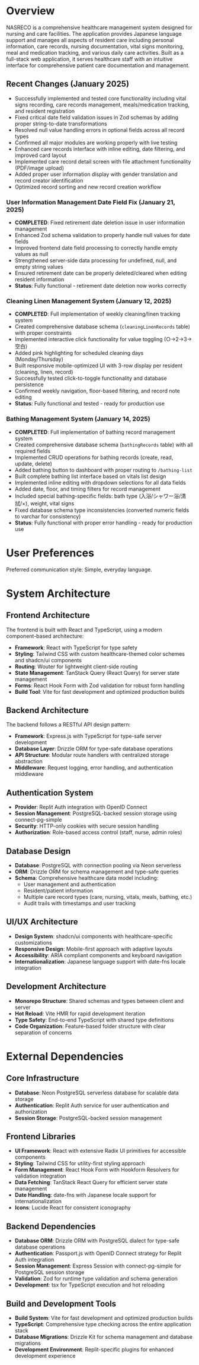 # Overview

NASRECO is a comprehensive healthcare management system designed for nursing and care facilities. The application provides Japanese language support and manages all aspects of resident care including personal information, care records, nursing documentation, vital signs monitoring, meal and medication tracking, and various daily care activities. Built as a full-stack web application, it serves healthcare staff with an intuitive interface for comprehensive patient care documentation and management.

## Recent Changes (January 2025)
- Successfully implemented and tested core functionality including vital signs recording, care records management, meals/medication tracking, and resident registration
- Fixed critical date field validation issues in Zod schemas by adding proper string-to-date transformations
- Resolved null value handling errors in optional fields across all record types
- Confirmed all major modules are working properly with live testing
- Enhanced care records interface with inline editing, date filtering, and improved card layout
- Implemented care record detail screen with file attachment functionality (PDF/image upload)
- Added proper user information display with gender translation and record creator identification
- Optimized record sorting and new record creation workflow

### User Information Management Date Field Fix (January 21, 2025)
- **COMPLETED**: Fixed retirement date deletion issue in user information management
- Enhanced Zod schema validation to properly handle null values for date fields
- Improved frontend date field processing to correctly handle empty values as null
- Strengthened server-side data processing for undefined, null, and empty string values
- Ensured retirement date can be properly deleted/cleared when editing resident information
- **Status**: Fully functional - retirement date deletion now works correctly

### Cleaning Linen Management System (January 12, 2025)
- **COMPLETED**: Full implementation of weekly cleaning/linen tracking system
- Created comprehensive database schema (`cleaningLinenRecords` table) with proper constraints
- Implemented interactive click functionality for value toggling (○→2→3→空白)
- Added pink highlighting for scheduled cleaning days (Monday/Thursday)  
- Built responsive mobile-optimized UI with 3-row display per resident (cleaning, linen, record)
- Successfully tested click-to-toggle functionality and database persistence
- Confirmed weekly navigation, floor-based filtering, and record note editing
- **Status**: Fully functional and tested - ready for production use

### Bathing Management System (January 14, 2025)
- **COMPLETED**: Full implementation of bathing record management system
- Created comprehensive database schema (`bathingRecords` table) with all required fields
- Implemented CRUD operations for bathing records (create, read, update, delete)
- Added bathing button to dashboard with proper routing to `/bathing-list`
- Built complete bathing list interface based on vitals list design
- Implemented inline editing with dropdown selections for all data fields
- Added date, floor, and timing filters for record management
- Included special bathing-specific fields: bath type (入浴/シャワー浴/清拭/×), weight, vital signs
- Fixed database schema type inconsistencies (converted numeric fields to varchar for consistency)
- **Status**: Fully functional with proper error handling - ready for production use

# User Preferences

Preferred communication style: Simple, everyday language.

# System Architecture

## Frontend Architecture
The frontend is built with React and TypeScript, using a modern component-based architecture:
- **Framework**: React with TypeScript for type safety
- **Styling**: Tailwind CSS with custom healthcare-themed color schemes and shadcn/ui components
- **Routing**: Wouter for lightweight client-side routing
- **State Management**: TanStack Query (React Query) for server state management
- **Forms**: React Hook Form with Zod validation for robust form handling
- **Build Tool**: Vite for fast development and optimized production builds

## Backend Architecture
The backend follows a RESTful API design pattern:
- **Framework**: Express.js with TypeScript for type-safe server development
- **Database Layer**: Drizzle ORM for type-safe database operations
- **API Structure**: Modular route handlers with centralized storage abstraction
- **Middleware**: Request logging, error handling, and authentication middleware

## Authentication System
- **Provider**: Replit Auth integration with OpenID Connect
- **Session Management**: PostgreSQL-backed session storage using connect-pg-simple
- **Security**: HTTP-only cookies with secure session handling
- **Authorization**: Role-based access control (staff, nurse, admin roles)

## Database Design
- **Database**: PostgreSQL with connection pooling via Neon serverless
- **ORM**: Drizzle ORM for schema management and type-safe queries
- **Schema**: Comprehensive healthcare data model including:
  - User management and authentication
  - Resident/patient information
  - Multiple care record types (care, nursing, vitals, meals, bathing, etc.)
  - Audit trails with timestamps and user tracking

## UI/UX Architecture
- **Design System**: shadcn/ui components with healthcare-specific customizations
- **Responsive Design**: Mobile-first approach with adaptive layouts
- **Accessibility**: ARIA compliant components and keyboard navigation
- **Internationalization**: Japanese language support with date-fns locale integration

## Development Architecture
- **Monorepo Structure**: Shared schemas and types between client and server
- **Hot Reload**: Vite HMR for rapid development iteration
- **Type Safety**: End-to-end TypeScript with shared type definitions
- **Code Organization**: Feature-based folder structure with clear separation of concerns

# External Dependencies

## Core Infrastructure
- **Database**: Neon PostgreSQL serverless database for scalable data storage
- **Authentication**: Replit Auth service for user authentication and authorization
- **Session Storage**: PostgreSQL-backed session management

## Frontend Libraries
- **UI Framework**: React with extensive Radix UI primitives for accessible components
- **Styling**: Tailwind CSS for utility-first styling approach
- **Form Management**: React Hook Form with Hookform Resolvers for validation integration
- **Data Fetching**: TanStack React Query for efficient server state management
- **Date Handling**: date-fns with Japanese locale support for internationalization
- **Icons**: Lucide React for consistent iconography

## Backend Dependencies
- **Database ORM**: Drizzle ORM with PostgreSQL dialect for type-safe database operations
- **Authentication**: Passport.js with OpenID Connect strategy for Replit Auth integration
- **Session Management**: Express Session with connect-pg-simple for PostgreSQL session storage
- **Validation**: Zod for runtime type validation and schema generation
- **Development**: tsx for TypeScript execution and hot reloading

## Build and Development Tools
- **Build System**: Vite for fast development and optimized production builds
- **TypeScript**: Comprehensive type checking across the entire application stack
- **Database Migrations**: Drizzle Kit for schema management and database migrations
- **Development Environment**: Replit-specific plugins for enhanced development experience